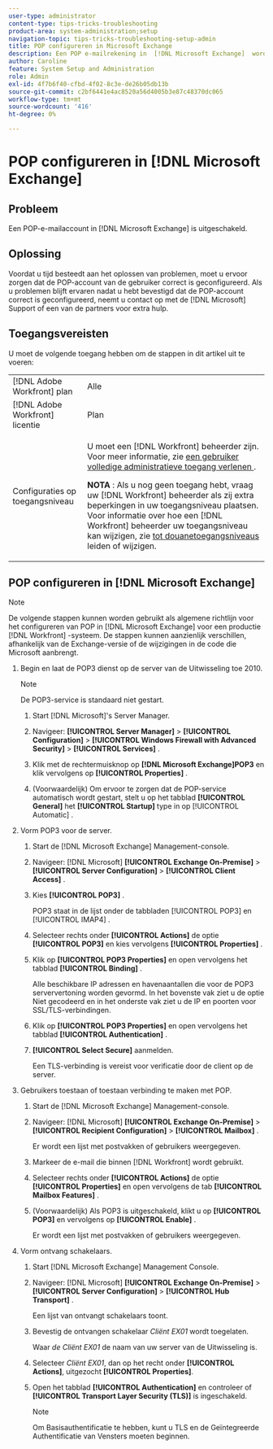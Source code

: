 ```yaml
---
user-type: administrator
content-type: tips-tricks-troubleshooting
product-area: system-administration;setup
navigation-topic: tips-tricks-troubleshooting-setup-admin
title: POP configureren in Microsoft Exchange
description: Een POP e-mailrekening in  [!DNL Microsoft Exchange]  wordt onbruikbaar gemaakt.
author: Caroline
feature: System Setup and Administration
role: Admin
exl-id: 4f7b6f40-cfbd-4f02-8c3e-de26b05db13b
source-git-commit: c2bf6441e4ac8520a56d4005b3e87c48370dc065
workflow-type: tm+mt
source-wordcount: '416'
ht-degree: 0%

---
```


# POP configureren in [!DNL Microsoft Exchange]

## Probleem

Een POP-e-mailaccount in [!DNL Microsoft Exchange] is uitgeschakeld.

## Oplossing

Voordat u tijd besteedt aan het oplossen van problemen, moet u ervoor zorgen dat de POP-account van de gebruiker correct is geconfigureerd. Als u problemen blijft ervaren nadat u hebt bevestigd dat de POP-account correct is geconfigureerd, neemt u contact op met de [!DNL Microsoft] Support of een van de partners voor extra hulp.

<!--
<p data-mc-conditions="QuicksilverOrClassic.Draft mode">For instructions on integrating a POP account in Adobe Workfront, see .</p>
-->

## Toegangsvereisten

U moet de volgende toegang hebben om de stappen in dit artikel uit te voeren:

<table style="table-layout:auto"> 
 <col> 
 <col> 
 <tbody> 
  <tr> 
   <td role="rowheader">[!DNL Adobe Workfront] plan</td> 
   <td>Alle</td> 
  </tr> 
  <tr> 
   <td role="rowheader">[!DNL Adobe Workfront] licentie</td> 
   <td>Plan</td> 
  </tr> 
  <tr> 
   <td role="rowheader">Configuraties op toegangsniveau</td> 
   <td> <p>U moet een [!DNL Workfront] beheerder zijn. Voor meer informatie, zie <a href="../../administration-and-setup/add-users/configure-and-grant-access/grant-a-user-full-administrative-access.md" class="MCXref xref"> een gebruiker volledige administratieve toegang verlenen </a>.</p> <p><b> NOTA </b>: Als u nog geen toegang hebt, vraag uw [!DNL Workfront] beheerder als zij extra beperkingen in uw toegangsniveau plaatsen. Voor informatie over hoe een [!DNL Workfront] beheerder uw toegangsniveau kan wijzigen, zie <a href="../../administration-and-setup/add-users/configure-and-grant-access/create-modify-access-levels.md" class="MCXref xref"> tot douanetoegangsniveaus </a> leiden of wijzigen.</p> </td> 
  </tr> 
 </tbody> 
</table>

## POP configureren in [!DNL Microsoft Exchange]

>[!NOTE]
>
>De volgende stappen kunnen worden gebruikt als algemene richtlijn voor het configureren van POP in [!DNL Microsoft Exchange] voor een productie [!DNL Workfront] -systeem. De stappen kunnen aanzienlijk verschillen, afhankelijk van de Exchange-versie of de wijzigingen in de code die Microsoft aanbrengt.

1. Begin en laat de POP3 dienst op de server van de Uitwisseling toe 2010.

   >[!NOTE]
   >
   >De POP3-service is standaard niet gestart.

   1. Start [!DNL Microsoft]&#39;s Server Manager.
   1. Navigeer: **[!UICONTROL Server Manager]** > **[!UICONTROL Configuration]** > **[!UICONTROL Windows Firewall with Advanced Security]** > **[!UICONTROL Services]** .

   1. Klik met de rechtermuisknop op **[!DNL Microsoft Exchange]POP3** en klik vervolgens op **[!UICONTROL Properties]** .

   1. (Voorwaardelijk) Om ervoor te zorgen dat de POP-service automatisch wordt gestart, stelt u op het tabblad **[!UICONTROL General]** het **[!UICONTROL Startup]** type in op [!UICONTROL Automatic] .

1. Vorm POP3 voor de server.

   1. Start de [!DNL Microsoft Exchange] Management-console.
   1. Navigeer: [!DNL Microsoft] **[!UICONTROL Exchange On-Premise]** > **[!UICONTROL Server Configuration]** > **[!UICONTROL Client Access]** .

   1. Kies **[!UICONTROL POP3]** .

      POP3 staat in de lijst onder de tabbladen [!UICONTROL POP3] en [!UICONTROL IMAP4] .

   1. Selecteer rechts onder **[!UICONTROL Actions]** de optie **[!UICONTROL POP3]** en kies vervolgens **[!UICONTROL Properties]** .

   1. Klik op **[!UICONTROL POP3 Properties]** en open vervolgens het tabblad **[!UICONTROL Binding]** .

      Alle beschikbare IP adressen en havenaantallen die voor de POP3 serververtoning worden gevormd. In het bovenste vak ziet u de optie Niet gecodeerd en in het onderste vak ziet u de IP en poorten voor SSL/TLS-verbindingen.

   1. Klik op **[!UICONTROL POP3 Properties]** en open vervolgens het tabblad **[!UICONTROL Authentication]** .

   1. **[!UICONTROL Select Secure]** aanmelden.

      Een TLS-verbinding is vereist voor verificatie door de client op de server.

1. Gebruikers toestaan of toestaan verbinding te maken met POP.

   1. Start de [!DNL Microsoft Exchange] Management-console.
   1. Navigeer: [!DNL Microsoft] **[!UICONTROL Exchange On-Premise]** > **[!UICONTROL Recipient Configuration]** > **[!UICONTROL Mailbox]** .

      Er wordt een lijst met postvakken of gebruikers weergegeven.

   1. Markeer de e-mail die binnen [!DNL Workfront] wordt gebruikt.
   1. Selecteer rechts onder **[!UICONTROL Actions]** de optie **[!UICONTROL Properties]** en open vervolgens de tab **[!UICONTROL Mailbox Features]** .

   1. (Voorwaardelijk) Als POP3 is uitgeschakeld, klikt u op **[!UICONTROL POP3]** en vervolgens op **[!UICONTROL Enable]** .

      Er wordt een lijst met postvakken of gebruikers weergegeven.

1. Vorm ontvang schakelaars.

   1. Start [!DNL Microsoft Exchange] Management Console.
   1. Navigeer: [!DNL Microsoft] **[!UICONTROL Exchange On-Premise]** > **[!UICONTROL Server Configuration]** > **[!UICONTROL Hub Transport]** .

      Een lijst van ontvangt schakelaars toont.

   1. Bevestig de ontvangen schakelaar *Cliënt* *EX01* wordt toegelaten.

      Waar *de Cliënt* *EX01* de naam van uw server van de Uitwisseling is.

   1. Selecteer *Cliënt EX01*, dan op het recht onder **[!UICONTROL Actions]**, uitgezocht **[!UICONTROL Properties]**.

   1. Open het tabblad **[!UICONTROL Authentication]** en controleer of **[!UICONTROL Transport Layer Security (TLS)]** is ingeschakeld.

      >[!NOTE]
      >
      >Om Basisauthentificatie te hebben, kunt u TLS en de Geïntegreerde Authentificatie van Vensters moeten beginnen.
